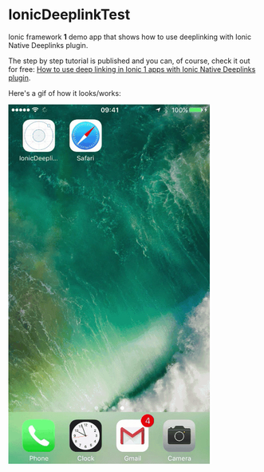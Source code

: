 # IonicDeeplinkTest

Ionic framework **1** demo app that shows how to use deeplinking with Ionic Native Deeplinks plugin.

The step by step tutorial is published and you can, of course, check it out for free: [How to use deep linking in Ionic 1 apps with Ionic Native Deeplinks plugin](http://www.nikola-breznjak.com/blog/javascript/ionic/use-deep-linking-ionic-1-apps-ionic-native-deeplinks-plugin/).

Here's a gif of how it looks/works:

![](IonicDeeplinking.gif)